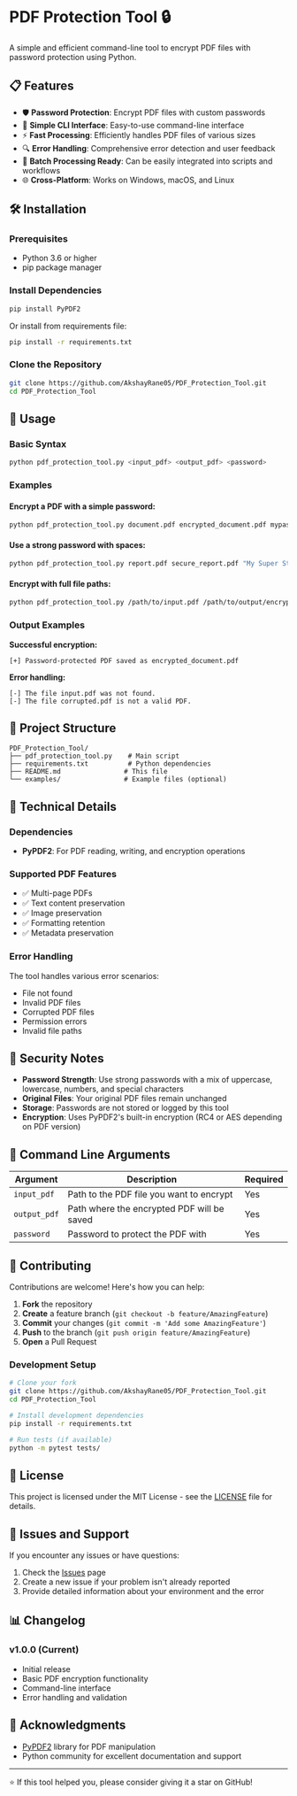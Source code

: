 # PDF Protection Tool 🔒

A simple and efficient command-line tool to encrypt PDF files with password protection using Python.

## 📋 Features

- 🛡️ **Password Protection**: Encrypt PDF files with custom passwords
- 🚀 **Simple CLI Interface**: Easy-to-use command-line interface
- ⚡ **Fast Processing**: Efficiently handles PDF files of various sizes
- 🔍 **Error Handling**: Comprehensive error detection and user feedback
- 📁 **Batch Processing Ready**: Can be easily integrated into scripts and workflows
- 🌐 **Cross-Platform**: Works on Windows, macOS, and Linux

## 🛠️ Installation

### Prerequisites

- Python 3.6 or higher
- pip package manager

### Install Dependencies

```bash
pip install PyPDF2
```

Or install from requirements file:

```bash
pip install -r requirements.txt
```

### Clone the Repository

```bash
git clone https://github.com/AkshayRane05/PDF_Protection_Tool.git
cd PDF_Protection_Tool
```

## 🚀 Usage

### Basic Syntax

```bash
python pdf_protection_tool.py <input_pdf> <output_pdf> <password>
```

### Examples

#### Encrypt a PDF with a simple password:

```bash
python pdf_protection_tool.py document.pdf encrypted_document.pdf mypassword123
```

#### Use a strong password with spaces:

```bash
python pdf_protection_tool.py report.pdf secure_report.pdf "My Super Strong Password!"
```

#### Encrypt with full file paths:

```bash
python pdf_protection_tool.py /path/to/input.pdf /path/to/output/encrypted.pdf secretpass
```

### Output Examples

**Successful encryption:**

```
[+] Password-protected PDF saved as encrypted_document.pdf
```

**Error handling:**

```
[-] The file input.pdf was not found.
[-] The file corrupted.pdf is not a valid PDF.
```

## 📁 Project Structure

```
PDF_Protection_Tool/
├── pdf_protection_tool.py    # Main script
├── requirements.txt          # Python dependencies
├── README.md                # This file
└── examples/                # Example files (optional)
```

## 🔧 Technical Details

### Dependencies

- **PyPDF2**: For PDF reading, writing, and encryption operations

### Supported PDF Features

- ✅ Multi-page PDFs
- ✅ Text content preservation
- ✅ Image preservation
- ✅ Formatting retention
- ✅ Metadata preservation

### Error Handling

The tool handles various error scenarios:

- File not found
- Invalid PDF files
- Corrupted PDF files
- Permission errors
- Invalid file paths

## 🔐 Security Notes

- **Password Strength**: Use strong passwords with a mix of uppercase, lowercase, numbers, and special characters
- **Original Files**: Your original PDF files remain unchanged
- **Storage**: Passwords are not stored or logged by this tool
- **Encryption**: Uses PyPDF2's built-in encryption (RC4 or AES depending on PDF version)

## 📖 Command Line Arguments

| Argument     | Description                                | Required |
| ------------ | ------------------------------------------ | -------- |
| `input_pdf`  | Path to the PDF file you want to encrypt   | Yes      |
| `output_pdf` | Path where the encrypted PDF will be saved | Yes      |
| `password`   | Password to protect the PDF with           | Yes      |

## 🤝 Contributing

Contributions are welcome! Here's how you can help:

1. **Fork** the repository
2. **Create** a feature branch (`git checkout -b feature/AmazingFeature`)
3. **Commit** your changes (`git commit -m 'Add some AmazingFeature'`)
4. **Push** to the branch (`git push origin feature/AmazingFeature`)
5. **Open** a Pull Request

### Development Setup

```bash
# Clone your fork
git clone https://github.com/AkshayRane05/PDF_Protection_Tool.git
cd PDF_Protection_Tool

# Install development dependencies
pip install -r requirements.txt

# Run tests (if available)
python -m pytest tests/
```

## 📝 License

This project is licensed under the MIT License - see the [LICENSE](LICENSE) file for details.

## 🐛 Issues and Support

If you encounter any issues or have questions:

1. Check the [Issues](https://github.com/AkshayRane05/PDF_Protection_Tool/issues) page
2. Create a new issue if your problem isn't already reported
3. Provide detailed information about your environment and the error

## 📊 Changelog

### v1.0.0 (Current)

- Initial release
- Basic PDF encryption functionality
- Command-line interface
- Error handling and validation

## 🙏 Acknowledgments

- [PyPDF2](https://github.com/py-pdf/PyPDF2) library for PDF manipulation
- Python community for excellent documentation and support

<!-- ## 📞 Contact

- **GitHub**: [@AkshayRane05](https://github.com/AkshayRane05)
- **Email**: your.email@example.com -->

---

⭐ If this tool helped you, please consider giving it a star on GitHub!

<!-- ## 🔗 Related Projects

- [PDF Merger Tool](https://github.com/AkshayRane05/pdf-merger) - Merge multiple PDFs
- [PDF Splitter Tool](https://github.com/AkshayRane05/pdf-splitter) - Split PDFs into separate files -->
